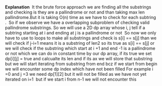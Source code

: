 **Explanation**
​
It the brute force approach we are finding all the substrings and checking is they are a pallindrome or not and than taking max len pallindrome.But it is taking O(n) time as we have to check for each subtring .
​
So if we observe we have a overlapping subproblem of checking valid pallindrome substrings. So we will use a 2D dp array whose i, j tell if a subtring starting at i and ending at j is a pallindrome or not
​
So now we only have to use to loops to make all substrings
and check is s[i] == s[j] than we will check if j-i=1 means it is a substring of len2 so its true as s[i] == s[j] or we will check if the substring which start at i +1 and end -1 is a pallindrome or not  which we can do in constant time by our dp array, if its true we set
​
dp[i][j] = true and calcualte its len and if its ax we will store that substring
​
​
but we will start iterating from substring from end bcz if we start from begin we will encounter some dp index which have not been filled
For example i =0 and j =3 we need dp[1][2] but it will not be filled as we have not yet iterated on i=1
​
but if we start i from n-1 we will not encounter this
​
​
​
​
​
​
​
​
​
​
​